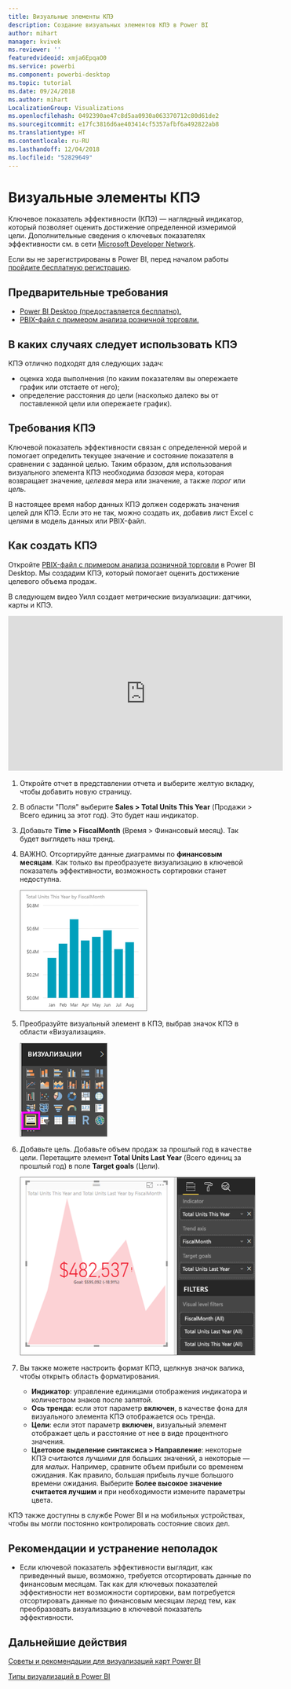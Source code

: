 ```yaml
---
title: Визуальные элементы КПЭ
description: Создание визуальных элементов КПЭ в Power BI
author: mihart
manager: kvivek
ms.reviewer: ''
featuredvideoid: xmja6EpqaO0
ms.service: powerbi
ms.component: powerbi-desktop
ms.topic: tutorial
ms.date: 09/24/2018
ms.author: mihart
LocalizationGroup: Visualizations
ms.openlocfilehash: 0492390ae47c8d5aa0930a063370712c80d61de2
ms.sourcegitcommit: e17fc3816d6ae403414cf5357afbf6a492822ab8
ms.translationtype: HT
ms.contentlocale: ru-RU
ms.lasthandoff: 12/04/2018
ms.locfileid: "52829649"
---
```

# <a name="kpi-visuals"></a>Визуальные элементы КПЭ
Ключевое показатель эффективности (КПЭ) — наглядный индикатор, который позволяет оценить достижение определенной измеримой цели. Дополнительные сведения о ключевых показателях эффективности см. в сети [Microsoft Developer Network](https://msdn.microsoft.com/library/hh272050).

Если вы не зарегистрированы в Power BI, перед началом работы [пройдите бесплатную регистрацию](https://app.powerbi.com/signupredirect?pbi_source=web).

## <a name="prerequisites"></a>Предварительные требования
* [Power BI Desktop (предоставляется бесплатно).](https://powerbi.microsoft.com/en-us/get-started/)
* [PBIX-файл с примером анализа розничной торговли.](http://download.microsoft.com/download/9/6/D/96DDC2FF-2568-491D-AAFA-AFDD6F763AE3/Retail%20Analysis%20Sample%20PBIX.pbix)

## <a name="when-to-use-a-kpi"></a>В каких случаях следует использовать КПЭ
КПЭ отлично подходят для следующих задач:

* оценка хода выполнения (по каким показателям вы опережаете график или отстаете от него);
* определение расстояния до цели (насколько далеко вы от поставленной цели или опережаете график).   

## <a name="kpi-requirements"></a>Требования КПЭ
Ключевой показатель эффективности связан с определенной мерой и помогает определить текущее значение и состояние показателя в сравнении с заданной целью. Таким образом, для использования визуального элемента КПЭ необходима *базовая* мера, которая возвращает значение, *целевая* мера или значение, а также *порог* или *цель*.

В настоящее время набор данных КПЭ должен содержать значения целей для КПЭ. Если это не так, можно создать их, добавив лист Excel с целями в модель данных или PBIX-файл.


## <a name="how-to-create-a-kpi"></a>Как создать КПЭ
Откройте [PBIX-файл с примером анализа розничной торговли](http://download.microsoft.com/download/9/6/D/96DDC2FF-2568-491D-AAFA-AFDD6F763AE3/Retail%20Analysis%20Sample%20PBIX.pbix) в Power BI Desktop. Мы создадим КПЭ, который помогает оценить достижение целевого объема продаж.

В следующем видео Уилл создает метрические визуализации: датчики, карты и КПЭ.

<iframe width="560" height="315" src="https://www.youtube.com/embed/xmja6EpqaO0?list=PL1N57mwBHtN0JFoKSR0n-tBkUJHeMP2cP" frameborder="0" allowfullscreen></iframe>

1. Откройте отчет в представлении отчета и выберите желтую вкладку, чтобы добавить новую страницу.    
2. В области "Поля" выберите **Sales > Total Units This Year** (Продажи > Всего единиц за этот год).  Это будет наш индикатор.
3. Добавьте **Time > FiscalMonth**  (Время > Финансовый месяц).  Так будет выглядеть наш тренд.
4. ВАЖНО. Отсортируйте данные диаграммы по **финансовым месяцам**. Как только вы преобразуете визуализацию в ключевой показатель эффективности, возможность сортировки станет недоступна.

    ![](media/power-bi-visualization-kpi/power-bi-chart.png)
5. Преобразуйте визуальный элемент в КПЭ, выбрав значок КПЭ в области «Визуализация».
   
    ![](media/power-bi-visualization-kpi/power-bi-kpi-template.png)
6. Добавьте цель. Добавьте объем продаж за прошлый год в качестве цели. Перетащите элемент **Total Units Last Year** (Всего единиц за прошлый год) в поле **Target goals** (Цели).
   
    ![](media/power-bi-visualization-kpi/power-bi-kpi-done.png)
7. Вы также можете настроить формат КПЭ, щелкнув значок валика, чтобы открыть область форматирования.
   
   * **Индикатор**: управление единицами отображения индикатора и количеством знаков после запятой.
   * **Ось тренда**: если этот параметр **включен**, в качестве фона для визуального элемента КПЭ отображается ось тренда.  
   * **Цели**: если этот параметр **включен**, визуальный элемент отображает цель и расстояние от нее в виде процентного значения.
   * **Цветовое выделение синтаксиса > Направление**: некоторые КПЭ считаются *лучшими* для больших значений, а некоторые — для *малых*. Например, сравните объем прибыли со временем ожидания. Как правило, большая прибыль лучше большого времени ожидания. Выберите **Более высокое значение считается лучшим** и при необходимости измените параметры цвета.


КПЭ также доступны в службе Power BI и на мобильных устройствах, чтобы вы могли постоянно контролировать состояние своих дел.

## <a name="considerations-and-troubleshooting"></a>Рекомендации и устранение неполадок
* Если ключевой показатель эффективности выглядит, как приведенный выше, возможно, требуется отсортировать данные по финансовым месяцам. Так как для ключевых показателей эффективности нет возможности сортировки, вам потребуется отсортировать данные по финансовым месяцам *перед* тем, как преобразовать визуализацию в ключевой показатель эффективности.

## <a name="next-steps"></a>Дальнейшие действия

[Советы и рекомендации для визуализаций карт Power BI](power-bi-map-tips-and-tricks.md)

[Типы визуализаций в Power BI](power-bi-visualization-types-for-reports-and-q-and-a.md)